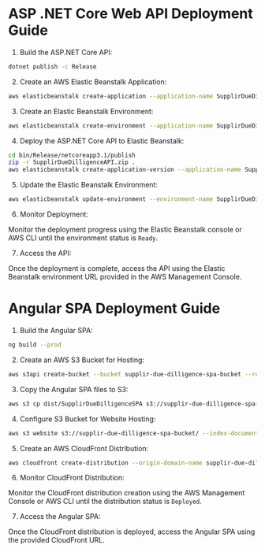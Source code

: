 # ASP .NET Core Web API Deployment Guide

1. Build the ASP.NET Core API:

```bash
dotnet publish -c Release
```

2. Create an AWS Elastic Beanstalk Application:

```bash
aws elasticbeanstalk create-application --application-name SupplirDueDilligenceAPI
```

3. Create an Elastic Beanstalk Environment:

```bash
aws elasticbeanstalk create-environment --application-name SupplirDueDilligenceAPI --environment-name SupplirDueDilligenceAPI-env --solution-stack-name "64bit Amazon Linux 2 v5.7.0"
```

4. Deploy the ASP.NET Core API to Elastic Beanstalk:

```bash
cd bin/Release/netcoreapp3.1/publish
zip -r SupplirDueDilligenceAPI.zip .
aws elasticbeanstalk create-application-version --application-name SupplirDueDilligenceAPI --version-label v1 --source-bundle S3Bucket=your-s3-bucket-name,S3Key=SupplirDueDilligenceAPI.zip
```

5. Update the Elastic Beanstalk Environment:

```bash
aws elasticbeanstalk update-environment --environment-name SupplirDueDilligenceAPI-env --version-label v1
```

6. Monitor Deployment:

Monitor the deployment progress using the Elastic Beanstalk console or AWS CLI until the environment status is `Ready`.

7. Access the API:

Once the deployment is complete, access the API using the Elastic Beanstalk environment URL provided in the AWS Management Console.


# Angular SPA Deployment Guide
1. Build the Angular SPA:

```bash
ng build --prod
```

2. Create an AWS S3 Bucket for Hosting:

```bash
aws s3api create-bucket --bucket supplir-due-dilligence-spa-bucket --region your-preferred-region
```

3. Copy the Angular SPA files to S3:

```bash
aws s3 cp dist/SupplirDueDilligenceSPA s3://supplir-due-dilligence-spa-bucket/ --recursive
```

4. Configure S3 Bucket for Website Hosting:

```bash
aws s3 website s3://supplir-due-dilligence-spa-bucket/ --index-document index.html --error-document index.html
```

5. Create an AWS CloudFront Distribution:

```bash
aws cloudfront create-distribution --origin-domain-name supplir-due-dilligence-spa-bucket.s3.amazonaws.com
```

6. Monitor CloudFront Distribution:

Monitor the CloudFront distribution creation using the AWS Management Console or AWS CLI until the distribution status is `Deployed`.

7. Access the Angular SPA:

Once the CloudFront distribution is deployed, access the Angular SPA using the provided CloudFront URL.
